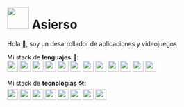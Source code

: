 
<h1><img src="https://avatars.githubusercontent.com/u/33327643?v=4" width="50">&nbsp;Asierso</h1>

Hola 👋, soy un desarrollador de aplicaciones y videojuegos


Mi stack de <b>lenguajes</b> 🚀:<br>
<img src='https://cdn.jsdelivr.net/gh/devicons/devicon@latest/icons/c/c-original.svg' width="25">
<img src='https://cdn.jsdelivr.net/gh/devicons/devicon@latest/icons/cplusplus/cplusplus-original.svg' width="25">
<img src='https://cdn.jsdelivr.net/gh/devicons/devicon@latest/icons/csharp/csharp-original.svg' width="25">
<img src='https://cdn.jsdelivr.net/gh/devicons/devicon@latest/icons/java/java-original.svg' width="25">
<img src='https://cdn.jsdelivr.net/gh/devicons/devicon@latest/icons/html5/html5-original.svg' width="25">
<img src='https://cdn.jsdelivr.net/gh/devicons/devicon@latest/icons/css3/css3-original.svg' width="25">
<img src='https://cdn.jsdelivr.net/gh/devicons/devicon@latest/icons/javascript/javascript-original.svg' width="25">
<img src='https://cdn.jsdelivr.net/gh/devicons/devicon@latest/icons/kotlin/kotlin-original.svg' width="25">
<img src='https://cdn.jsdelivr.net/gh/devicons/devicon@latest/icons/python/python-original.svg' width="25">
<img src='https://cdn.jsdelivr.net/gh/devicons/devicon@latest/icons/json/json-original.svg' width="25">
<img src='https://cdn.jsdelivr.net/gh/devicons/devicon@latest/icons/xml/xml-original.svg' width="25">
<img src='https://cdn.jsdelivr.net/gh/devicons/devicon@latest/icons/sqldeveloper/sqldeveloper-original.svg' width="25">
<br>

Mi stack de <b>tecnologías</b> 🛠:<br>
<img src='https://cdn.jsdelivr.net/gh/devicons/devicon@latest/icons/unity/unity-original.svg' width="25">
<img src='https://cdn.jsdelivr.net/gh/devicons/devicon@latest/icons/androidstudio/androidstudio-original.svg' width="25">
<img src='https://cdn.jsdelivr.net/gh/devicons/devicon@latest/icons/git/git-original.svg' width="25">
<img src='https://cdn.jsdelivr.net/gh/devicons/devicon@latest/icons/github/github-original.svg' width="25">
<img src='https://cdn.jsdelivr.net/gh/devicons/devicon@latest/icons/xamarin/xamarin-original.svg' width="25">
<img src='https://cdn.jsdelivr.net/gh/devicons/devicon@latest/icons/tomcat/tomcat-original.svg' width="25">
<img src='https://cdn.jsdelivr.net/gh/devicons/devicon@latest/icons/maven/maven-original.svg' width="25">
<img src='https://cdn.jsdelivr.net/gh/devicons/devicon@latest/icons/mysql/mysql-original.svg' width="25">
